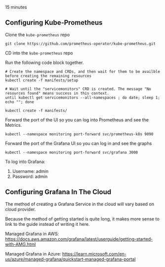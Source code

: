 15 minutes

## Configuring Kube-Prometheus

Clone the `kube-prometheus` repo

```
git clone https://github.com/prometheus-operator/kube-prometheus.git
```

CD into the `kube-prometheus` repo

Run the following code block together.

```
# Create the namespace and CRDs, and then wait for them to be availble before creating the remaining resources
kubectl create -f manifests/setup

# Wait until the "servicemonitors" CRD is created. The message "No resources found" means success in this context.
until kubectl get servicemonitors --all-namespaces ; do date; sleep 1; echo ""; done

kubectl create -f manifests/
```

Forward the port of the UI so you can log into Prometheus and see the Metrics.

```
kubectl --namespace monitoring port-forward svc/prometheus-k8s 9090
```

Forward the port of the Grafana UI so you can log in and see the graphs


```
kubectl --namespace monitoring port-forward svc/grafana 3000
```

To log into Grafana:
1. Username: admin
2. Password: admin

## Configuring Grafana In The Cloud

The method of creating a Grafana Service in the cloud will vary based on cloud provider.

Because the method of getting started is quite long, it makes more sense to link to the guide instead of writing it here.

Managed Grafana in AWS: https://docs.aws.amazon.com/grafana/latest/userguide/getting-started-with-AMG.html

Managed Grafana in Azure: https://learn.microsoft.com/en-us/azure/managed-grafana/quickstart-managed-grafana-portal